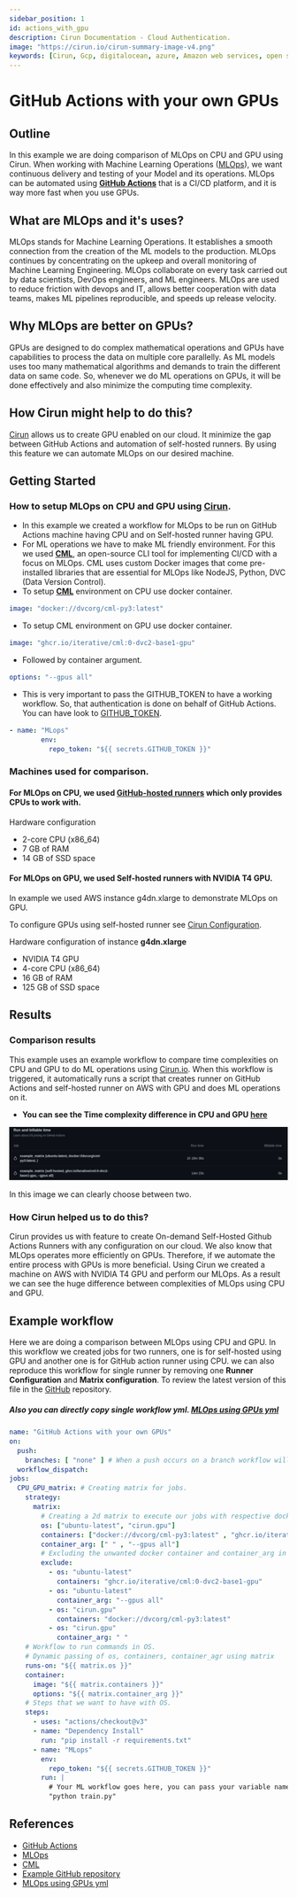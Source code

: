 ```yaml
---
sidebar_position: 1
id: actions_with_gpu
description: Cirun Documentation - Cloud Authentication.
image: "https://cirun.io/cirun-summary-image-v4.png"
keywords: [Cirun, Gcp, digitalocean, azure, Amazon web services, open stack, Authentication, Oracle]
---
```

# GitHub Actions with your own GPUs

## Outline
In this example we are doing comparison of MLOps on CPU and GPU using Cirun. When working with Machine Learning Operations ([MLOps](https://ml-ops.org/)), we want continuous delivery and testing of your Model and its operations. MLOps can be automated using **[GitHub Actions](https://docs.github.com/en/actions)** that is a CI/CD platform, and it is way more fast when you use GPUs.
## What are MLOps and it's uses?
MLOps stands for Machine Learning Operations. It establishes a smooth connection from the creation of the ML models to the production. MLOps continues by concentrating on the upkeep and overall monitoring of Machine Learning Engineering. MLOps collaborate on every task carried out by data scientists, DevOps engineers, and ML engineers. MLOps are used to reduce friction with devops and IT, allows better cooperation with data teams, makes ML pipelines reproducible, and speeds up release velocity.

## Why MLOps are better on GPUs?
GPUs are designed to do complex mathematical operations and GPUs have capabilities to process the data on multiple core parallelly.
As ML models uses too many mathematical algorithms and demands to train the different data on same code. So, whenever we do ML operations on GPUs, it will be done effectively and also minimize the computing time complexity.

## How Cirun might help to do this?

[Cirun](https://cirun.io/) allows us to create GPU enabled on our cloud. It minimize the gap between GitHub Actions and automation of self-hosted runners. By using this feature we can automate MLOps on our desired machine.

## Getting Started 
### How to setup MLOps on CPU and GPU using [Cirun](https://docs.cirun.io/reference/yaml#runners-runners).
- In this example we created a workflow for MLOps to be run on GitHub Actions machine having CPU and on Self-hosted runner having GPU.
- For ML operations we have to make ML friendly environment. For this we used **[CML](https://github.com/iterative/cml#getting-started)**, an open-source CLI tool for implementing CI/CD with a focus on MLOps. CML uses custom Docker images that come pre-installed libraries that are essential for MLOps like NodeJS, Python, DVC (Data Version Control).
- To setup **[CML](https://github.com/iterative/cml#getting-started)** environment on CPU use docker container.
```yml
image: "docker://dvcorg/cml-py3:latest"
```
- To setup CML environment on GPU use docker container.
```yml
image: "ghcr.io/iterative/cml:0-dvc2-base1-gpu"
```
- Followed by container argument.
```yml
options: "--gpus all"
```
- This is very important to pass the GITHUB_TOKEN to have a working workflow. So, that authentication is done on behalf of GitHub Actions. You can have look to [GITHUB_TOKEN](https://docs.github.com/en/authentication/keeping-your-account-and-data-secure/creating-a-personal-access-token).

```yml
- name: "MLops"
        env:
          repo_token: "${{ secrets.GITHUB_TOKEN }}"
```
### Machines used for comparison.
#### For MLOps on CPU, we used [GitHub-hosted runners](https://docs.github.com/en/actions/using-github-hosted-runnersabout-github-hosted-runners#supported-runners-and-hardware-resources) which only provides CPUs to work with.
Hardware configuration 
- 2-core CPU (x86_64)
- 7 GB of RAM
- 14 GB of SSD space

#### For MLOps on GPU, we used Self-hosted runners with NVIDIA T4 GPU.
In example we used AWS instance g4dn.xlarge to demonstrate MLOps on GPU.

To configure GPUs using self-hosted runner see [Cirun Configuration](https://docs.cirun.io/reference/yaml#gpu-gpu).

Hardware configuration of instance **g4dn.xlarge**
- NVIDIA T4 GPU
- 4-core CPU (x86_64)
- 16 GB of RAM
- 125 GB of SSD space

## Results

### Comparison results
This example uses an example workflow to compare time complexities on CPU and GPU to do ML operations using [Cirun.io](https://cirun.io/). When this workflow is triggered, it automatically runs a script that creates runner on GitHub Actions and self-hosted runner on AWS with GPU and does ML operations on it.

- **You can see the Time complexity difference in CPU and GPU [here](https://github.com/vishal9629/MLops_with_Cirun/actions/runs/3452191297/usage)**

![Time complexities](../../static/examples/MLOps-comparison.png)

In this image we can clearly choose between two.
### How Cirun helped us to do this?

Cirun provides us with feature to create On-demand Self-Hosted Github Actions Runners with any configuration on our cloud. We also know that MLOps operates more efficiently on GPUs. Therefore, if we automate the entire process with GPUs is more beneficial.
Using Cirun we created a machine on AWS with NVIDIA T4 GPU and perform our MLOps. As a result we can see the huge difference between complexities of MLOps using CPU and GPU.

## Example workflow

Here we are doing a comparison between MLOps using CPU and GPU. In this workflow we created jobs for two runners, one is for self-hosted using GPU and another one is for GitHub action runner using CPU. we can also reproduce this workflow for single runner by removing one **Runner Configuration** and **Matrix configuration**. To review the latest version of this file in the [GitHub](https://github.com/vishal9629/MLops_with_Cirun/tree/new-example-2/.github/workflows) repository.

##### Also you can directly copy single workflow yml. [MLOps using GPUs yml](https://github.com/vishal9629/MLops_with_Cirun/blob/new-example-2/.github/workflows/MLOps-gpu.yml)


```yml
name: "GitHub Actions with your own GPUs"
on: 
  push:
    branches: [ "none" ] # When a push occurs on a branch workflow will trigger on your desired branch.
  workflow_dispatch: 
jobs:
  CPU_GPU_matrix: # Creating matrix for jobs.
    strategy:
      matrix:
        # Creating a 2d matrix to execute our jobs with respective docker containers.
        os: ["ubuntu-latest", "cirun.gpu"] 
        containers: ["docker://dvcorg/cml-py3:latest" , "ghcr.io/iterative/cml:0-dvc2-base1-gpu" ]
        container_arg: [" " , "--gpus all"]
        # Excluding the unwanted docker container and container_arg in our respective OS.
        exclude:
          - os: "ubuntu-latest"
            containers: "ghcr.io/iterative/cml:0-dvc2-base1-gpu"
          - os: "ubuntu-latest"
            container_arg: "--gpus all"
          - os: "cirun.gpu"
            containers: "docker://dvcorg/cml-py3:latest"
          - os: "cirun.gpu"
            container_arg: " "
    # Workflow to run commands in OS.
    # Dynamic passing of os, containers, container_agr using matrix 
    runs-on: "${{ matrix.os }}" 
    container:
      image: "${{ matrix.containers }}"
      options: "${{ matrix.container_arg }}"
    # Steps that we want to have with OS.
    steps:
      - uses: "actions/checkout@v3"
      - name: "Dependency Install"
        run: "pip install -r requirements.txt"
      - name: "MLops"
        env:
          repo_token: "${{ secrets.GITHUB_TOKEN }}"
        run: |
          # Your ML workflow goes here, you can pass your variable name
          "python train.py"
```

## References
- [GitHub Actions](https://docs.github.com/en/actions)
- [MLOps](https://ml-ops.org/)
- [CML](https://cml.dev/)
- [Example GitHub repository](https://github.com/vishal9629/MLops_with_Cirun/tree/new-example-2)
- [MLOps using GPUs yml](https://github.com/vishal9629/MLops_with_Cirun/blob/new-example-2/.github/workflows/MLOps-gpu.yml)